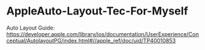 # AppleAuto-Layout-Tec-For-Myself
Auto Layout Guide: https://developer.apple.com/library/ios/documentation/UserExperience/Conceptual/AutolayoutPG/index.html#//apple_ref/doc/uid/TP40010853
